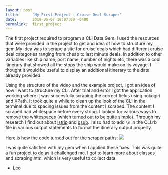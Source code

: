 ```yaml
---
layout: post
title:      "My First Project - Cruise Deal Scraper"
date:       2019-05-07 18:07:09 -0400
permalink:  first_project
---
```



The first project required to program a CLI Data Gem. I used the resources that were provided in the project to get and idea of how to structure my gem.My idea was to scrape a site for cruise deals which had different cruise deal categories ranging from cheap to last minute deals. In addition to other variables like ship name, port name, number of nights etc, there was a cool itinerary that showed all the stops the ship would make on its voyage. I thought it would be useful to display an additional itinerary to the data already provided.

Using the structure of the video and the example project, I got an idea of how I want to structure my CLI. After trial and error I got the application working where it was succesfully scraping the correct fields using nokogiri and XPath. It took quite a while to clean up the look of the CLI in the terminal due to spacing issues from the content I scraped. The content I scraped had whitespace before every string. I looked for various ways to remove the whitespaces (which turned out to be quite simple). Through my research I find out about [lstrip](https://ruby-doc.org/core-2.2.0/String.html#method-i-lstrip) and [gsub](https://ruby-doc.org/core-2.1.4/String.html#method-i-gsub
). I also had to add `\n` in the CLI.rb file in various output statements to format the itinerary output properly.

Here is how the code turned out for the scraper paths: ![](https://i.imgur.com/nuJasgG.jpg)

I was quite satisfied with my gem when I applied these fixes. This was quite a fun project to do as it challenged me. I got to learn more about classes and scraping html which is very useful to collect data.

- Leo






